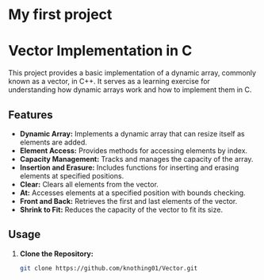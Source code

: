 # My first project
# Vector Implementation in C

This project provides a basic implementation of a dynamic array, commonly known as a vector, in C++. It serves as a learning exercise for understanding how dynamic arrays work and how to implement them in C.

## Features

- **Dynamic Array:** Implements a dynamic array that can resize itself as elements are added.
- **Element Access:** Provides methods for accessing elements by index.
- **Capacity Management:** Tracks and manages the capacity of the array.
- **Insertion and Erasure:** Includes functions for inserting and erasing elements at specified positions.
- **Clear:** Clears all elements from the vector.
- **At:** Accesses elements at a specified position with bounds checking.
- **Front and Back:** Retrieves the first and last elements of the vector.
- **Shrink to Fit:** Reduces the capacity of the vector to fit its size.

## Usage

1. **Clone the Repository:**
   ```bash
   git clone https://github.com/knothing01/Vector.git
